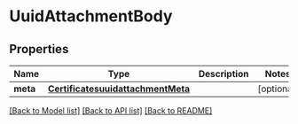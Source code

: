 # UuidAttachmentBody

## Properties
Name | Type | Description | Notes
------------ | ------------- | ------------- | -------------
**meta** | [**CertificatesuuidattachmentMeta**](CertificatesuuidattachmentMeta.md) |  | [optional] 

[[Back to Model list]](../README.md#documentation-for-models) [[Back to API list]](../README.md#documentation-for-api-endpoints) [[Back to README]](../README.md)


